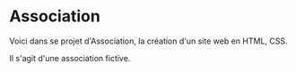 # Association

Voici dans se projet d'Association, la création d'un site web en HTML, CSS.

Il s'agit d'une association fictive.
